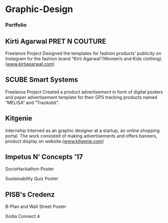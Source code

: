 # Graphic-Design
### Portfolio

## Kirti Agarwal PRET N COUTURE
Freelance Project
Designed the templates for fashion products’ publicity on Instagram for the
fashion brand “Kirti Agarwal”(Women’s and Kids clothing).
(www.kirtiagarwal.com)


## SCUBE Smart Systems
Freelance Project
Created a product advertisement in form of digital posters and paper
advertisement template for their GPS tracking products named “MELISA” and
“Trackobit”.

##  Kitgenie
Internship
Interned as an graphic designer at a startup, an online shopping portal. The
work consisted of making advertisements and offers banners, product display
on website.(www.kitgenie.com)

## Impetus N’ Concepts ’17
SocioHackathon Poster

Sustainability Quiz Poster

## PISB's Credenz
B-Plan and Wall Street Poster

Xodia Connect 4
